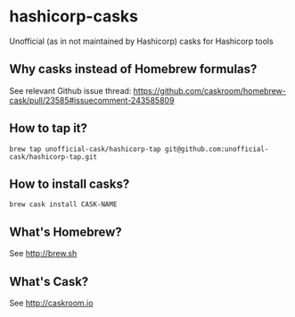 # hashicorp-casks
Unofficial (as in not maintained by Hashicorp) casks for Hashicorp tools

## Why casks instead of Homebrew formulas?

See relevant Github issue thread:
https://github.com/caskroom/homebrew-cask/pull/23585#issuecomment-243585809

## How to tap it?

```
brew tap unofficial-cask/hashicorp-tap git@github.com:unofficial-cask/hashicorp-tap.git
```

## How to install casks?

```
brew cask install CASK-NAME
```

## What's Homebrew?

See http://brew.sh

## What's Cask?

See http://caskroom.io
